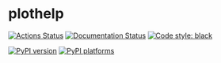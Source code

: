 # plothelp

[![Actions Status][actions-badge]][actions-link]
[![Documentation Status][rtd-badge]][rtd-link]
[![Code style: black][black-badge]][black-link]

[![PyPI version][pypi-version]][pypi-link]
[![PyPI platforms][pypi-platforms]][pypi-link]




[actions-badge]:            https://github.com/phinate/plothelp/workflows/CI/badge.svg
[actions-link]:             https://github.com/phinate/plothelp/actions
[black-badge]:              https://img.shields.io/badge/code%20style-black-000000.svg
[black-link]:               https://github.com/psf/black
[conda-badge]:              https://img.shields.io/conda/vn/conda-forge/plothelp
[conda-link]:               https://github.com/conda-forge/plothelp-feedstock
[github-discussions-badge]: https://img.shields.io/static/v1?label=Discussions&message=Ask&color=blue&logo=github
[github-discussions-link]:  https://github.com/phinate/plothelp/discussions
[gitter-badge]:             https://badges.gitter.im/https://github.com/phinate/plothelp/community.svg
[gitter-link]:              https://gitter.im/https://github.com/phinate/plothelp/community?utm_source=badge&utm_medium=badge&utm_campaign=pr-badge
[pypi-link]:                https://pypi.org/project/plothelp/
[pypi-platforms]:           https://img.shields.io/pypi/pyversions/plothelp
[pypi-version]:             https://badge.fury.io/py/plothelp.svg
[rtd-badge]:                https://readthedocs.org/projects/plothelp/badge/?version=latest
[rtd-link]:                 https://plothelp.readthedocs.io/en/latest/?badge=latest
[sk-badge]:                 https://scikit-hep.org/assets/images/Scikit--HEP-Project-blue.svg
